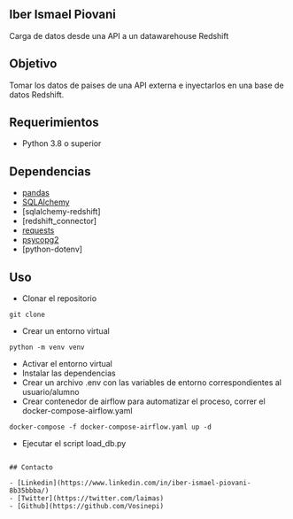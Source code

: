 ## Iber Ismael Piovani

Carga de datos desde una API a un datawarehouse Redshift

## Objetivo

Tomar los datos de paises de una API externa e inyectarlos en una base de datos Redshift.

## Requerimientos

- Python 3.8 o superior

## Dependencias

- [pandas](https://pandas.pydata.org/)
- [SQLAlchemy](https://www.sqlalchemy.org/)
- [sqlalchemy-redshift]
- [redshift_connector]
- [requests](https://requests.readthedocs.io/en/master/)
- [psycopg2](https://www.psycopg.org/docs/)
- [python-dotenv]

## Uso

- Clonar el repositorio

```
git clone
```

- Crear un entorno virtual

```
python -m venv venv
```

- Activar el entorno virtual
- Instalar las dependencias
- Crear un archivo .env con las variables de entorno correspondientes al usuario/alumno
- Crear contenedor de airflow para automatizar el proceso, correr el docker-compose-airflow.yaml

```
docker-compose -f docker-compose-airflow.yaml up -d
```

- Ejecutar el script load_db.py

```

## Contacto

- [Linkedin](https://www.linkedin.com/in/iber-ismael-piovani-8b35bbba/)
- [Twitter](https://twitter.com/laimas)
- [Github](https://github.com/Vosinepi)

```
